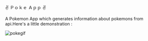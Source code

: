 ✌ Ｐｏｋｅ Ａｐｐ ✌

A Pokemon App which generates information about pokemons from api.Here's a little demonstration :

![pokegif](https://user-images.githubusercontent.com/53425575/82078208-62b35180-96fe-11ea-8084-b12fd046d348.gif)

